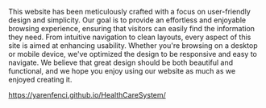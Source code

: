 This website has been meticulously crafted with a focus on user-friendly design and simplicity. Our goal is to provide an effortless and enjoyable browsing experience, ensuring that visitors can easily find the information they need. From intuitive navigation to clean layouts, every aspect of this site is aimed at enhancing usability. Whether you're browsing on a desktop or mobile device, we've optimized the design to be responsive and easy to navigate. We believe that great design should be both beautiful and functional, and we hope you enjoy using our website as much as we enjoyed creating it.




https://yarenfenci.github.io/HealthCareSystem/

